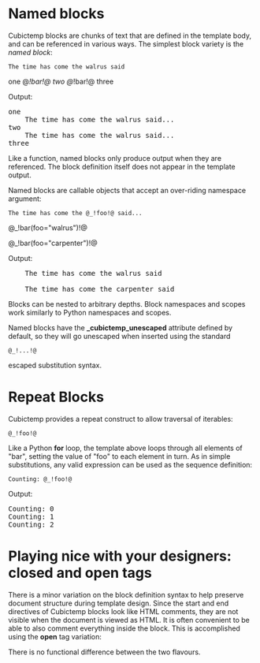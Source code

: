 
Named blocks
=============

Cubictemp blocks are chunks of text that are defined in the template body, and
can be referenced in various ways.  The simplest block variety is the _named
block_:

<!--(block|cubescript|syntax("html"))-->
<!--(_block bar)-->
    The time has come the walrus said
<!--(_end)-->
one
@_!bar!@
two
@_!bar!@
three
<!--(end)-->

Output:

<pre class="output">
one
    The time has come the walrus said...
two
    The time has come the walrus said...
three
</pre>

Like a function, named blocks only produce output when they are referenced. The
block definition itself does not appear in the template output.

Named blocks are callable objects that accept an over-riding namespace
argument:

<!--(block|cubescript|syntax("html"))-->
<!--(_block bar)-->
    The time has come the @_!foo!@ said...
<!--(_end)-->
@_!bar(foo="walrus")!@

@_!bar(foo="carpenter")!@
<!--(end)-->

Output:

<pre class="output">
    The time has come the walrus said

    The time has come the carpenter said
</pre>

Blocks can be nested to arbitrary depths. Block namespaces and scopes work
similarly to Python namespaces and scopes.

Named blocks have the <b>_cubictemp_unescaped</b> attribute defined by default,
so they will go unescaped when inserted using the standard 
<!--(block|cubescript)-->
<code class="template">@_!...!@</code> 
<!--(end)-->
escaped substitution syntax.



<h1> Repeat Blocks </h1>

<p>Cubictemp provides a repeat construct to allow traversal of iterables:</p>

<!--(block|cubescript|syntax("html"))-->
<!--(_for foo in bar)-->
    @_!foo!@
<!--(_end)-->
<!--(end)-->

Like a Python __for__ loop, the template above loops through all elements of
"bar", setting the value of "foo" to each element in turn. As in simple
substitutions, any valid expression can be used as the sequence definition:

<!--(block|cubescript|syntax("html"))-->
<!--(_for foo in range(3))-->
    Counting: @_!foo!@
<!--(_end)-->
<!--(end)-->

Output:

<pre class="output">
Counting: 0
Counting: 1
Counting: 2
</pre>


Playing nice with your designers: closed and open tags
======================================================

There is a minor variation on the block definition syntax to help preserve
document structure during template design. Since the start and end directives
of Cubictemp blocks look like HTML comments, they are not visible when the
document is viewed as HTML. It is often convenient to be able to also comment
everything inside the block. This is accomplished using the __open__ tag
variation:

<!--(block|cubescript|syntax("html"))-->
<!--(_block foo)
    The time has come the walrus said...
(_end)-->
<!--(end)-->

<p> There is no functional difference between the two flavours.</p>

